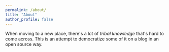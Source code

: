```yaml
---
permalink: /about/
title: "About"
author_profile: false
---
```


When moving to a new place, there's a lot of *tribal knowledge* that's hard to come across. This is an attempt to democratize some of it on a blog in an open source way. 